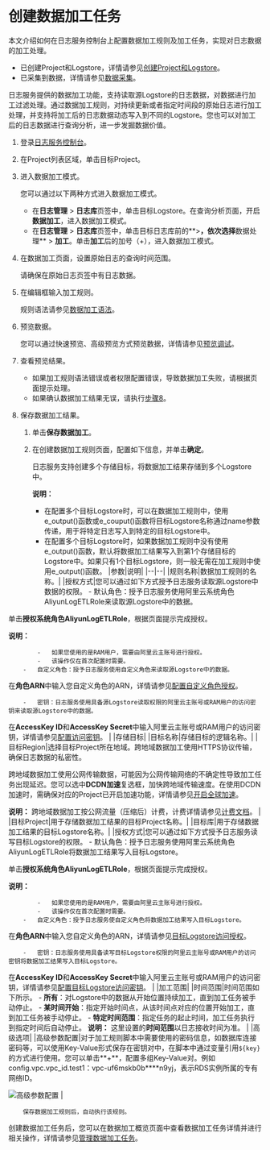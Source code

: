 # 创建数据加工任务

本文介绍如何在日志服务控制台上配置数据加工规则及加工任务，实现对日志数据的加工处理。

-   已创建Project和Logstore，详情请参见[创建Project和Logstore](/intl.zh-CN/快速入门/快速入门.md)。
-   已采集到数据，详情请参见[数据采集](/intl.zh-CN/数据采集/采集方式.md)。

日志服务提供的数据加工功能，支持读取源Logstore的日志数据，对数据进行加工过滤处理。通过数据加工规则，对持续更新或者指定时间段的原始日志进行加工处理，并支持将加工后的日志数据动态写入到不同的Logstore。您也可以对加工后的日志数据进行查询分析，进一步发掘数据价值。

1.  登录[日志服务控制台](https://sls.console.aliyun.com)。

2.  在Project列表区域，单击目标Project。

3.  进入数据加工模式。

    您可以通过以下两种方式进入数据加工模式。

    -   在**日志管理** \> **日志库**页签中，单击目标Logstore。在查询分析页面，开启**数据加工**，进入数据加工模式。
    -   在**日志管理** \> **日志库**页签中，单击目标日志库前的**\>**，依次选择**数据处理** \> **加工**。单击**加工**后的加号（+），进入数据加工模式。
4.  在数据加工页面，设置原始日志的查询时间范围。

    请确保在原始日志页签中有日志数据。

5.  在编辑框输入加工规则。

    规则语法请参见[数据加工语法](/intl.zh-CN/数据加工/数据加工语法/语言简介.md)。

6.  预览数据。

    您可以通过快速预览、高级预览方式预览数据，详情请参见[预览调试](/intl.zh-CN/数据加工/预览调试.md)。

7.  查看预览结果。

    -   如果加工规则语法错误或者权限配置错误，导致数据加工失败，请根据页面提示处理。
    -   如果确认数据加工结果无误，请执行[步骤8](#step_snp_zml_13r)。
8.  保存数据加工结果。

    1.  单击**保存数据加工**。

    2.  在创建数据加工规则页面，配置如下信息，并单击**确定**。

        日志服务支持创建多个存储目标，将数据加工结果存储到多个Logstore中。

        **说明：**

        -   在配置多个目标Logstore时，可以在数据加工规则中，使用e\_output\(\)函数或e\_couput\(\)函数将目标Logstore名称通过name参数传递，用于将特定日志写入到特定的目标Logstore中。
        -   在配置多个目标Logstore时，如果数据加工规则中没有使用e\_output\(\)函数，默认将数据加工结果写入到第1个存储目标的Logstore中。如果只有1个目标Logstore，则一般无需在加工规则中使用e\_output\(\)函数。
        |参数|说明|
        |--|--|
        |规则名称|数据加工规则的名称。|
        |授权方式|您可以通过如下方式授予日志服务读取源Logstore中数据的权限。        -   默认角色：授予日志服务使用阿里云系统角色AliyunLogETLRole来读取源Logstore中的数据。

单击**授权系统角色AliyunLogETLRole**，根据页面提示完成授权。

**说明：**

            -   如果您使用的是RAM用户，需要由阿里云主账号进行授权。
            -   该操作仅在首次配置时需要。
        -   自定义角色：授予日志服务使用自定义角色来读取源Logstore中的数据。

在**角色ARN**中输入您自定义角色的ARN，详情请参见[配置自定义角色授权](/intl.zh-CN/数据加工/配置访问授权/配置自定义角色授权.md)。

        -   密钥：日志服务使用具备源Logstore读取权限的阿里云主账号或RAM用户的访问密钥来读取源Logstore中的数据。

在**AccessKey ID**和**AccessKey Secret**中输入阿里云主账号或RAM用户的访问密钥，详情请参见[配置访问密钥](/intl.zh-CN/数据加工/配置访问授权/配置访问密钥.md)。 |
        |存储目标|
        |目标名称|存储目标的逻辑名称。|
        |目标Region|选择目标Project所在地域。跨地域数据加工使用HTTPS协议传输，确保日志数据的私密性。

跨地域数据加工使用公网传输数据，可能因为公网传输网络的不确定性导致加工任务出现延迟。您可以选中**DCDN加速**复选框，加快跨地域传输速度。在使用DCDN加速时，需确保对应的Project已开启加速功能，详情请参见[开启全球加速](/intl.zh-CN/数据采集/采集加速/开启全球加速.md)。

**说明：** 跨地域数据加工按公网流量（压缩后）计费，计费详情请参见[计费文档](/intl.zh-CN/产品定价/（预告）新版预付资源包折扣策略及新商业化功能定价说明.md)。 |
        |目标Project|用于存储数据加工结果的目标Project名称。|
        |目标库|用于存储数据加工结果的目标Logstore名称。|
        |授权方式|您可以通过如下方式授予日志服务读写目标Logstore的权限。        -   默认角色：授予日志服务使用阿里云系统角色AliyunLogETLRole将数据加工结果写入目标Logstore。

单击**授权系统角色AliyunLogETLRole**，根据页面提示完成授权。

**说明：**

            -   如果您使用的是RAM用户，需要由阿里云主账号进行授权。
            -   该操作仅在首次配置时需要。
        -   自定义角色：授予日志服务使自定义角色将数据加工结果写入目标Logstore。

在**角色ARN**中输入您自定义角色的ARN，详情请参见[目标Logstore访问授权](/intl.zh-CN/数据加工/配置访问授权/配置自定义角色授权.mdsection_v6z_5m4_cyt)。

        -   密钥：日志服务使用具备读写目标Logstore权限的阿里云主账号或RAM用户的访问密钥将数据加工结果写入目标Logstore。

在**AccessKey ID**和**AccessKey Secret**中输入阿里云主账号或RAM用户的访问密钥，详情请参见[配置目标Logstore访问密钥](/intl.zh-CN/数据加工/配置访问授权/配置访问密钥.md)。 |
        |加工范围|
        |时间范围|时间范围如下所示。         -   **所有**：对Logstore中的数据从开始位置持续加工，直到加工任务被手动停止。
        -   **某时间开始**：指定开始时间点，从该时间点对应的位置开始加工，直到加工任务被手动停止。
        -   **特定时间范围**：指定任务的起止时间，加工任务执行到指定时间后自动停止。
**说明：** 这里设置的**时间范围**以日志接收时间为准。 |
        |高级选项|
        |高级参数配置|对于加工规则脚本中需要使用的密码信息，如数据库连接密码等，可以使用Key-Value形式保存在密钥对中，在脚本中通过变量引用`${key}`的方式进行使用。您可以单击**+**，配置多组Key-Value对。例如config.vpc.vpc\_id.test1：vpc-uf6mskb0b\*\*\*\*n9yj，表示RDS实例所属的专有网络ID。

![高级参数配置](https://static-aliyun-doc.oss-cn-hangzhou.aliyuncs.com/assets/img/zh-CN/4493246951/p130800.png) |

        保存数据加工规则后，自动执行该规则。


创建数据加工任务后，您可以在数据加工概览页面中查看数据加工任务详情并进行相关操作，详情请参见[管理数据加工任务](/intl.zh-CN/数据加工/管理数据加工任务.md)。

